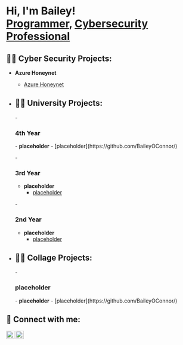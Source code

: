 <h1>Hi, I'm Bailey! <br/><a href="https://github.com/BaileyOConnor">Programmer</a>, <a href="https://www.linkedin.com/in/BaileyOConnor1/">Cybersecurity Professional</a></h1>

<h2>👨‍💻 Cyber Security Projects:</h2>

- <b>Azure Honeynet</b>
  - [Azure Honeynet](https://github.com/BaileyOConnor/)
 
- <h2>👨‍💻 University Projects:</h2>
  -<h3> 4th Year</h3>
    - <b>placeholder</b>
      - [placeholder](https://github.com/BaileyOConnor/)

  -<h3> 3rd Year</h3>
    - <b>placeholder</b>
      - [placeholder](https://github.com/BaileyOConnor/)
       
    -<h3> 2nd Year</h3>
    - <b>placeholder</b>
      - [placeholder](https://github.com/BaileyOConnor/)
  
- <h2>👨‍💻 Collage Projects:</h2> 
  -<h3> placeholder</h3>
    - <b>placeholder</b>
      - [placeholder](https://github.com/BaileyOConnor/)

      


<h2> 🤳 Connect with me:</h2>

[<img align="left" alt="JoshMadakor | Twitter" width="22px" src="https://cdn.jsdelivr.net/npm/simple-icons@v3/icons/twitter.svg" />][twitter]
[<img align="left" alt="JoshMadakor | LinkedIn" width="22px" src="https://cdn.jsdelivr.net/npm/simple-icons@v3/icons/linkedin.svg" />][linkedin]

[twitter]: https://twitter.com/
[linkedin]: https://linkedin.com/in/BaileyOConnor1/

<!--
**BaileyOConnor/BaileyOConnor** is a ✨ _special_ ✨ repository because its `README.md` (this file) appears on your GitHub profile.

Here are some ideas to get you started:

- 🔭 I’m currently working on ...
- 🌱 I’m currently learning ...
- 👯 I’m looking to collaborate on ...
- 🤔 I’m looking for help with ...
- 💬 Ask me about ...
- 📫 How to reach me: ...
- 😄 Pronouns: ...
- ⚡ Fun fact: ...
-->
